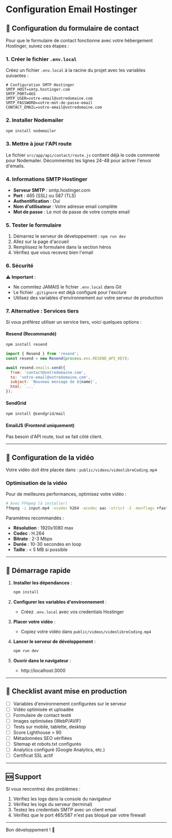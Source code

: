 # Configuration Email Hostinger

## 📧 Configuration du formulaire de contact

Pour que le formulaire de contact fonctionne avec votre hébergement Hostinger, suivez ces étapes :

### 1. Créer le fichier `.env.local`

Créez un fichier `.env.local` à la racine du projet avec les variables suivantes :

```env
# Configuration SMTP Hostinger
SMTP_HOST=smtp.hostinger.com
SMTP_PORT=465
SMTP_USER=votre-email@votredomaine.com
SMTP_PASSWORD=votre-mot-de-passe-email
CONTACT_EMAIL=votre-email@votredomaine.com
```

### 2. Installer Nodemailer

```bash
npm install nodemailer
```

### 3. Mettre à jour l'API route

Le fichier `src/app/api/contact/route.js` contient déjà le code commenté pour Nodemailer.
Décommentez les lignes 24-48 pour activer l'envoi d'emails.

### 4. Informations SMTP Hostinger

- **Serveur SMTP** : smtp.hostinger.com
- **Port** : 465 (SSL) ou 587 (TLS)
- **Authentification** : Oui
- **Nom d'utilisateur** : Votre adresse email complète
- **Mot de passe** : Le mot de passe de votre compte email

### 5. Tester le formulaire

1. Démarrez le serveur de développement : `npm run dev`
2. Allez sur la page d'accueil
3. Remplissez le formulaire dans la section héros
4. Vérifiez que vous recevez bien l'email

### 6. Sécurité

⚠️ **Important** : 
- Ne commitez JAMAIS le fichier `.env.local` dans Git
- Le fichier `.gitignore` est déjà configuré pour l'exclure
- Utilisez des variables d'environnement sur votre serveur de production

### 7. Alternative : Services tiers

Si vous préférez utiliser un service tiers, voici quelques options :

#### Resend (Recommandé)
```bash
npm install resend
```

```js
import { Resend } from 'resend';
const resend = new Resend(process.env.RESEND_API_KEY);

await resend.emails.send({
  from: 'contact@votredomaine.com',
  to: 'votre-email@votredomaine.com',
  subject: `Nouveau message de ${name}`,
  html: `...`
});
```

#### SendGrid
```bash
npm install @sendgrid/mail
```

#### EmailJS (Frontend uniquement)
Pas besoin d'API route, tout se fait côté client.

---

## 🎥 Configuration de la vidéo

Votre vidéo doit être placée dans : `public/videos/videolibreCoding.mp4`

### Optimisation de la vidéo

Pour de meilleures performances, optimisez votre vidéo :

```bash
# Avec FFmpeg (à installer)
ffmpeg -i input.mp4 -vcodec h264 -acodec aac -strict -2 -movflags +faststart -vf scale=1920:-1 -b:v 2M output.mp4
```

Paramètres recommandés :
- **Résolution** : 1920x1080 max
- **Codec** : H.264
- **Bitrate** : 2-3 Mbps
- **Durée** : 10-30 secondes en loop
- **Taille** : < 5 MB si possible

---

## 🚀 Démarrage rapide

1. **Installer les dépendances** :
   ```bash
   npm install
   ```

2. **Configurer les variables d'environnement** :
   - Créez `.env.local` avec vos credentials Hostinger

3. **Placer votre vidéo** :
   - Copiez votre vidéo dans `public/videos/videolibreCoding.mp4`

4. **Lancer le serveur de développement** :
   ```bash
   npm run dev
   ```

5. **Ouvrir dans le navigateur** :
   - http://localhost:3000

---

## 📝 Checklist avant mise en production

- [ ] Variables d'environnement configurées sur le serveur
- [ ] Vidéo optimisée et uploadée
- [ ] Formulaire de contact testé
- [ ] Images optimisées (WebP/AVIF)
- [ ] Tests sur mobile, tablette, desktop
- [ ] Score Lighthouse > 90
- [ ] Métadonnées SEO vérifiées
- [ ] Sitemap et robots.txt configurés
- [ ] Analytics configuré (Google Analytics, etc.)
- [ ] Certificat SSL actif

---

## 🆘 Support

Si vous rencontrez des problèmes :

1. Vérifiez les logs dans la console du navigateur
2. Vérifiez les logs du serveur (terminal)
3. Testez les credentials SMTP avec un client email
4. Vérifiez que le port 465/587 n'est pas bloqué par votre firewall

---

Bon développement ! 🎉